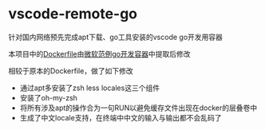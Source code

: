 # vscode-remote-go

针对国内网络预先完成apt下载、go工具安装的vscode go开发用容器

本项目中的[Dockerfile](https://github.com/microsoft/vscode-remote-try-go/blob/master/.devcontainer/Dockerfile)由[微软范例go开发容器](https://github.com/Microsoft/vscode-remote-try-go)中提取后修改

相较于原本的Dockerfile，做了如下修改

- 通过apt多安装了zsh less locales这三个组件
- 安装了oh-my-zsh
- 将所有涉及apt的操作合为一句RUN以避免缓存文件出现在docker的层叠卷中
- 生成了中文locale支持，在终端中中文的输入与输出都不会乱码了

